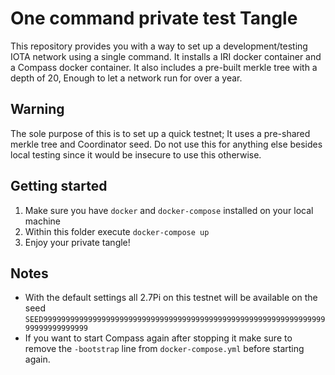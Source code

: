 One command private test Tangle
================================

This repository provides you with a way to set up a development/testing IOTA network using a single command.
It installs a IRI docker container and a Compass docker container. It also includes a pre-built merkle tree with a depth of 20,
Enough to let a network run for over a year.

## Warning

The sole purpose of this is to set up a quick testnet; It uses a pre-shared merkle tree and Coordinator seed. Do not use this for
anything else besides local testing since it would be insecure to use this otherwise.

## Getting started

1. Make sure you have `docker` and `docker-compose` installed on your local machine
2. Within this folder execute `docker-compose up`
3. Enjoy your private tangle!

## Notes

- With the default settings all 2.7Pi on this testnet will be available on the seed `SEED99999999999999999999999999999999999999999999999999999999999999999999999999999`
- If you want to start Compass again after stopping it make sure to remove the `-bootstrap` line from `docker-compose.yml` before starting again.
